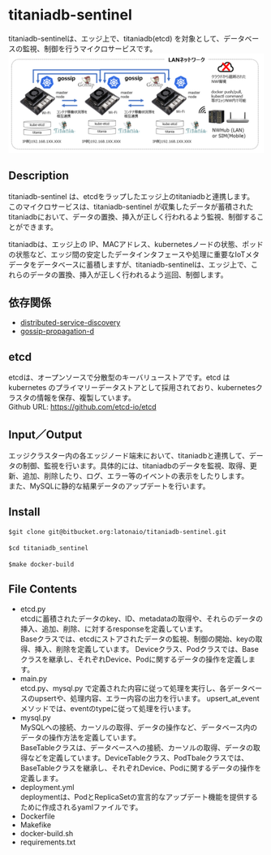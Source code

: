 # titaniadb-sentinel
titaniadb-sentinelは、エッジ上で、titaniadb(etcd) を対象として、データベースの監視、制御を行うマイクロサービスです。
![titaniadb-sentinel](documents/titaniadb_architecture.PNG)

## Description
titaniadb-sentinel は、etcdをラップしたエッジ上のtitaniadbと連携します。  
このマイクロサービスは、titaniadb-sentinel が収集したデータが蓄積されたtitaniadbにおいて、データの置換、挿入が正しく行われるよう監視、制御することができます。  

titaniadbは、エッジ上の IP、MACアドレス、kubernetesノードの状態、ポッドの状態など、エッジ間の安定したデータインタフェースや処理に重要なIoTメタデータをデータベースに蓄積しますが、titaniadb-sentinelは、エッジ上で、これらのデータの置換、挿入が正しく行われるよう巡回、制御します。  


## 依存関係  

- [distributed-service-discovery](https://github.com/latonaio/distributed-service-discovery)  
- [gossip-propagation-d](https://github.com/latonaio/gossip-propagation-d)  


## etcd
etcdは、オープンソースで分散型のキーバリューストアです。etcd はkubernetes のプライマリーデータストアとして採用されており、kubernetesクラスタの情報を保存、複製しています。  
Github URL: https://github.com/etcd-io/etcd
## Input／Output  
エッジクラスター内の各エッジノード端末において、titaniadbと連携して、データの制御、監視を行います。具体的には、titaniadbのデータを監視、取得、更新、追加、削除したり、ログ、エラー等のイベントの表示をしたりします。  
また、MySQLに静的な結果データのアップデートを行います。  

## Install
```
$git clone git@bitbucket.org:latonaio/titaniadb-sentinel.git 

$cd titaniadb_sentinel  

$make docker-build
```

## File Contents
* etcd.py   
etcdに蓄積されたデータのkey、ID、metadataの取得や、それらのデータの挿入、追加、削除、に対するresponseを定義しています。  
Baseクラスでは、etcdにストアされたデータの監視、制御の開始、keyの取得、挿入、削除を定義しています。
Deviceクラス、Podクラスでは、Baseクラスを継承し、それぞれDevice、Podに関するデータの操作を定義します。
* main.py  
etcd.py、mysql.py で定義された内容に従って処理を実行し、各データベースのupsertや、処理内容、エラー内容の出力を行います。
upsert_at_eventメソッドでは、eventのtypeに従って処理を行います。
* mysql.py  
MySQLへの接続、カーソルの取得、データの操作など、データベース内のデータの操作方法を定義しています。  
BaseTableクラスは、データベースへの接続、カーソルの取得、データの取得などを定義しています。DeviceTableクラス、PodTbaleクラスでは、BaseTableクラスを継承し、それぞれDevice、Podに関するデータの操作を定義します。  
* deployment.yml  
deploymentは、PodとReplicaSetの宣言的なアップデート機能を提供するために作成されるyamlファイルです。  
* Dockerfile
* Makefike
* docker-build.sh
* requirements.txt
